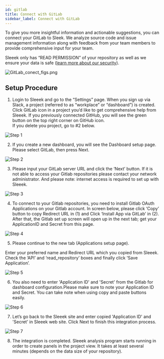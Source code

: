 ```yaml
---
id: gitlab
title: Connect with GitLab
sidebar_label: Connect with GitLab
---
```



To give you more insightful information and actionable suggestions, you can connect your GitLab to Sleek. We analyze source code  and issue management information along with feedback from your team members to provide comprehensive input for your team. 

Sleeek only has “READ PERMISSION” of your repository as well as we ensure your data is safe ([learn more about our security](https://sleeekbeta2019.squarespace.com/security)). 

![GitLab_conect_figs.png](../../img/docs/integration/gitlab/GitLab_conect_figs.png)

## Setup Procedure

1. Login to Sleeek and go to the “Settings” page. When you sign up via Slack, a project (referred to as “workplace” or “dashboard”) is created. Click GitLab icon in a project you’d like to get comprehensive help from Sleeek. If you previously connected GitHub, you will see the green button on the top right corner on GitHub icon.<br>If you delete you project, go to #2 below.


![Step 1](../../img/docs/integration/gitlab/step1.png)


2. If you create a new dashboard, you will see the Dashboard setup page. Please select GitLab, then press Next.

![Step 2](../../img/docs/integration/gitlab/step2.png)


3. Please input your GitLab server URL and click the ‘Next’ button. If it is not able to access your Gitlab repositories please contact your network administrator. And please note: internet access is required to set up with Sleeek.

![Step 3](../../img/docs/integration/gitlab/step3.png)


4. To connect to your Gitlab repositories, you need to install Gitlab OAuth Applications on your Gitlab account. In screen below, please click ‘Copy’ button to copy Redirect URL in (1) and Click ‘Install App via GitLab’ in (2). 
After that, the Gitlab set up screen will open up in the next tab; get your ApplicationID and Secret from this page.

![Step 4](../../img/docs/integration/gitlab/step4.png)


5. Please continue to the new tab (Applications setup page). 

Enter your preferred name and Redirect URL which you copied from Sleeek. Check the ‘API’  and ‘read_repository’ boxes and finally click ‘Save Application’. 

![Step 5](../../img/docs/integration/gitlab/step5.png)


6. You also need to enter  'Application ID' and 'Secret' from  the Gitlab for dashboard configuration.Please make sure to note your Application ID and Secret. You can take note when using copy and paste buttons easily.

![Step 6](../../img/docs/integration/gitlab/step6.png)


7. Let’s go back to the Sleeek site and enter copied 'Application ID' and 'Secret' in Sleeek web site. Click Next to finish this integration process.

![Step 7](../../img/docs/integration/gitlab/step7.png)


8. The integration is completed. Sleeek analysis program starts running in order to create panels in the project view. It takes at least several minutes (depends on the data size of your repository).
